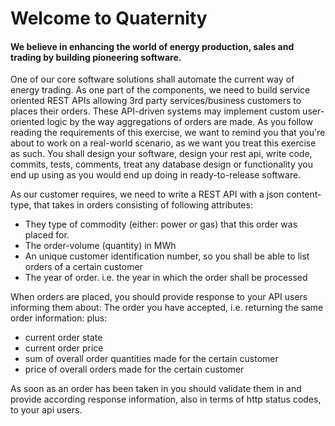 # Welcome to Quaternity
#### We believe in enhancing the world of energy production, sales and trading by building pioneering software. 

One of our core software solutions shall automate the current way of energy trading. As one part of the components, we need to build service oriented REST APIs allowing 3rd party services/business customers to places their orders. These API-driven systems may implement custom user-oriented logic by the way aggregations of orders are made. As you follow reading the requirements of this exercise, we want to remind you that you're about to work on a real-world scenario, as we want you treat this exercise as such. You shall design your software, design your rest api, write code, commits, tests, comments, treat any database design or functionality you end up using as you would end up doing in ready-to-release software.

As our customer requires, we need to write a REST API with a json content-type, that takes in orders consisting of following attributes:
* They type of commodity (either: power or gas) that this order was placed for.
* The order-volume (quantity) in MWh
* An unique customer identification number, so you shall be able to list orders of a certain customer
* The year of order. i.e. the year in which the order shall be processed

When orders are placed, you should provide response to your API users informing them about:
The order you have accepted, i.e. returning the same order information:
plus:
* current order state
* current order price
* sum of overall order quantities made for the certain customer
* price of overall orders made for the certain customer



As soon as an order has been taken in you should validate them in and provide according response information, also in terms of http status codes, to your api users.

